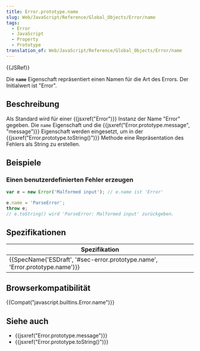 ```yaml
---
title: Error.prototype.name
slug: Web/JavaScript/Reference/Global_Objects/Error/name
tags:
  - Error
  - JavaScript
  - Property
  - Prototype
translation_of: Web/JavaScript/Reference/Global_Objects/Error/name
---
```

{{JSRef}}

Die **`name`** Eigenschaft repräsentiert einen Namen für die Art des Errors. Der Initialwert ist "Error".

## Beschreibung

Als Standard wird für einer {{jsxref("Error")}} Instanz der Name "Error" gegeben. Die `name` Eigenschaft und die {{jsxref("Error.prototype.message", "message")}} Eigenschaft werden eingesetzt, um in der {{jsxref("Error.prototype.toString()")}} Methode eine Repräsentation des Fehlers als String zu erstellen.

## Beispiele

### Einen benutzerdefinierten Fehler erzeugen

```js
var e = new Error('Malformed input'); // e.name ist 'Error'

e.name = 'ParseError';
throw e;
// e.toString() wird 'ParseError: Malformed input' zurückgeben.
```

## Spezifikationen

| Spezifikation                                                                                        |
| ---------------------------------------------------------------------------------------------------- |
| {{SpecName('ESDraft', '#sec-error.prototype.name', 'Error.prototype.name')}} |

## Browserkompatibilität

{{Compat("javascript.builtins.Error.name")}}

## Siehe auch

- {{jsxref("Error.prototype.message")}}
- {{jsxref("Error.prototype.toString()")}}
